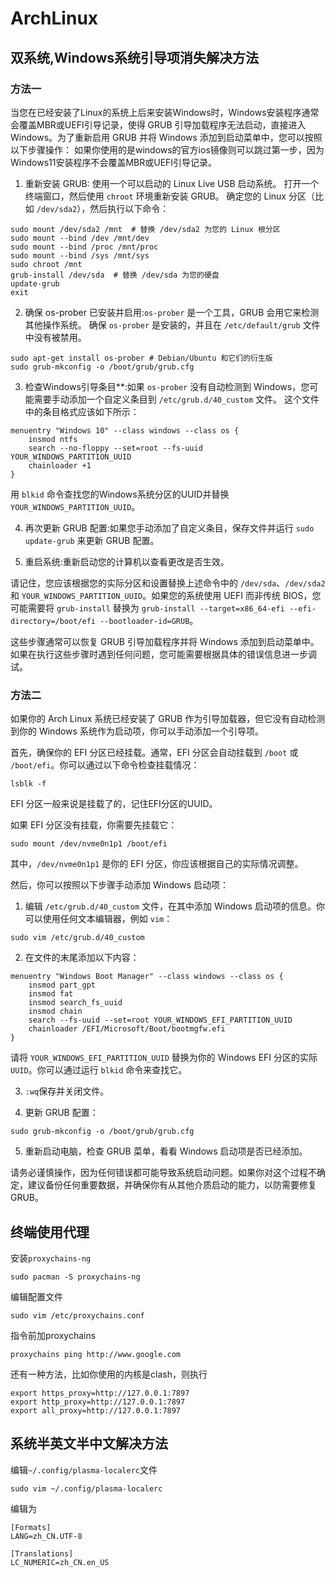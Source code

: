 # ArchLinux
## 双系统,Windows系统引导项消失解决方法
### 方法一
当您在已经安装了Linux的系统上后来安装Windows时，Windows安装程序通常会覆盖MBR或UEFI引导记录，使得 GRUB 引导加载程序无法启动，直接进入 Windows。为了重新启用 GRUB 并将 Windows 添加到启动菜单中，您可以按照以下步骤操作：
如果你使用的是windows的官方ios镜像则可以跳过第一步，因为Windows11安装程序不会覆盖MBR或UEFI引导记录。
1. 重新安装 GRUB:
使用一个可以启动的 Linux Live USB 启动系统。
打开一个终端窗口，然后使用 `chroot` 环境重新安装 GRUB。
确定您的 Linux 分区（比如 `/dev/sda2`），然后执行以下命令：
```
sudo mount /dev/sda2 /mnt  # 替换 /dev/sda2 为您的 Linux 根分区
sudo mount --bind /dev /mnt/dev
sudo mount --bind /proc /mnt/proc
sudo mount --bind /sys /mnt/sys
sudo chroot /mnt
grub-install /dev/sda  # 替换 /dev/sda 为您的硬盘
update-grub
exit
```
2. 确保 os-prober 已安装并启用:`os-prober` 是一个工具，GRUB 会用它来检测其他操作系统。
确保 `os-prober` 是安装的，并且在 `/etc/default/grub` 文件中没有被禁用。
```
sudo apt-get install os-prober # Debian/Ubuntu 和它们的衍生版
sudo grub-mkconfig -o /boot/grub/grub.cfg
```
3. 检查Windows引导条目**:如果 `os-prober` 没有自动检测到 Windows，您可能需要手动添加一个自定义条目到 `/etc/grub.d/40_custom` 文件。
这个文件中的条目格式应该如下所示：
```
menuentry "Windows 10" --class windows --class os {
    insmod ntfs
    search --no-floppy --set=root --fs-uuid YOUR_WINDOWS_PARTITION_UUID
    chainloader +1
}
```
用 `blkid` 命令查找您的Windows系统分区的UUID并替换 `YOUR_WINDOWS_PARTITION_UUID`。

4. 再次更新 GRUB 配置:如果您手动添加了自定义条目，保存文件并运行 `sudo update-grub` 来更新 GRUB 配置。

5. 重启系统:重新启动您的计算机以查看更改是否生效。

请记住，您应该根据您的实际分区和设置替换上述命令中的 `/dev/sda`、`/dev/sda2` 和 `YOUR_WINDOWS_PARTITION_UUID`。如果您的系统使用 UEFI 而非传统 BIOS，您可能需要将 `grub-install` 替换为 `grub-install --target=x86_64-efi --efi-directory=/boot/efi --bootloader-id=GRUB`。

这些步骤通常可以恢复 GRUB 引导加载程序并将 Windows 添加到启动菜单中。如果在执行这些步骤时遇到任何问题，您可能需要根据具体的错误信息进一步调试。

### 方法二
如果你的 Arch Linux 系统已经安装了 GRUB 作为引导加载器，但它没有自动检测到你的 Windows 系统作为启动项，你可以手动添加一个引导项。

首先，确保你的 EFI 分区已经挂载。通常，EFI 分区会自动挂载到 `/boot` 或 `/boot/efi`。你可以通过以下命令检查挂载情况： 
```
lsblk -f
```
EFI 分区一般来说是挂载了的，记住EFI分区的UUID。

如果 EFI 分区没有挂载，你需要先挂载它：
```
sudo mount /dev/nvme0n1p1 /boot/efi
```
其中，`/dev/nvme0n1p1` 是你的 EFI 分区，你应该根据自己的实际情况调整。

然后，你可以按照以下步骤手动添加 Windows 启动项：

1. 编辑 `/etc/grub.d/40_custom` 文件，在其中添加 Windows 启动项的信息。你可以使用任何文本编辑器，例如 `vim`：
```
sudo vim /etc/grub.d/40_custom
```
2. 在文件的末尾添加以下内容：
```
menuentry "Windows Boot Manager" --class windows --class os {
    insmod part_gpt
    insmod fat
    insmod search_fs_uuid
    insmod chain
    search --fs-uuid --set=root YOUR_WINDOWS_EFI_PARTITION_UUID
    chainloader /EFI/Microsoft/Boot/bootmgfw.efi
}
```

请将 `YOUR_WINDOWS_EFI_PARTITION_UUID` 替换为你的 Windows EFI 分区的实际 `UUID`。你可以通过运行 `blkid` 命令来查找它。

3. `:wq`保存并关闭文件。

4. 更新 GRUB 配置：
```
sudo grub-mkconfig -o /boot/grub/grub.cfg
```
5. 重新启动电脑，检查 GRUB 菜单，看看 Windows 启动项是否已经添加。

请务必谨慎操作，因为任何错误都可能导致系统启动问题。如果你对这个过程不确定，建议备份任何重要数据，并确保你有从其他介质启动的能力，以防需要修复 GRUB。

## 终端使用代理
安装`proxychains-ng`
```
sudo pacman -S proxychains-ng
```
编辑配置文件 
```
sudo vim /etc/proxychains.conf
```
指令前加proxychains
```
proxychains ping http://www.google.com
```
还有一种方法，比如你使用的内核是clash，则执行
```
export https_proxy=http://127.0.0.1:7897
export http_proxy=http://127.0.0.1:7897
export all_proxy=http://127.0.0.1:7897
```
## 系统半英文半中文解决方法
编辑`~/.config/plasma-localerc`文件
```
sudo vim ~/.config/plasma-localerc
```
编辑为
```
[Formats]
LANG=zh_CN.UTF-8

[Translations]
LC_NUMERIC=zh_CN.en_US
```
